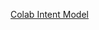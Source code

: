 [Colab Intent Model](https://colab.research.google.com/drive/1vvMyEbNg8WHMJx4m2LogECqicaPUn4Ls?usp=sharing)
